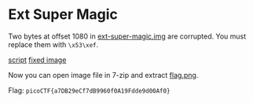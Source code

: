 # Ext Super Magic

Two bytes at offset 1080 in [ext-super-magic.img](ext-super-magic.img) are corrupted. You must replace them with `\x53\xef`.

[script](fix.py)
[fixed image](fixed.img)

Now you can open image file in 7-zip and extract [flag.png](flag.png).

Flag: `picoCTF{a7DB29eCf7dB9960f0A19Fdde9d00Af0}`